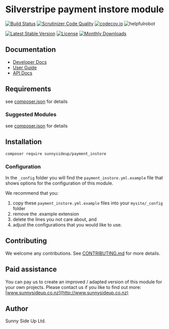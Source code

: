 # Silverstripe payment instore module
[![Build Status](https://travis-ci.org/sunnysideup/silverstripe-payment_instore.svg?branch=master)](https://travis-ci.org/sunnysideup/silverstripe-payment_instore)
[![Scrutinizer Code Quality](https://scrutinizer-ci.com/g/sunnysideup/silverstripe-payment_instore/badges/quality-score.png?b=master)](https://scrutinizer-ci.com/g/sunnysideup/silverstripe-payment_instore/?branch=master)
[![codecov.io](https://codecov.io/github/sunnysideup/silverstripe-payment_instore/coverage.svg?branch=master)](https://codecov.io/github/sunnysideup/silverstripe-payment_instore?branch=master)
![helpfulrobot](https://helpfulrobot.io/sunnysideup/payment_instore/badge)

[![Latest Stable Version](https://poser.pugx.org/sunnysideup/payment_instore/version)](https://packagist.org/packages/sunnysideup/payment_instore)
[![License](https://poser.pugx.org/sunnysideup/payment_instore/license)](https://packagist.org/packages/sunnysideup/payment_instore)
[![Monthly Downloads](https://poser.pugx.org/sunnysideup/payment_instore/d/monthly)](https://packagist.org/packages/sunnysideup/payment_instore)


## Documentation



 * [Developer Docs](docs/en/INDEX.md)
 * [User Guide](docs/en/userguide.md)
 * [API Docs](http://docs.ssmods.com/sunnysideup/payment_instore)

## Requirements



see [composer.json](composer.json) for details

### Suggested Modules



see [composer.json](composer.json) for details


## Installation


```
composer require sunnysideup/payment_instore
```

### Configuration



In the `_config` folder you will find the `payment_instore.yml.example`
file that shows options for the configuration of this module.

We recommend that you:

  1. copy these `payment_instore.yml.example` files into your
`mysite/_config` folder
  2. remove the .example extension
  3. delete the lines you not care about, and
  4. adjust the configurations that you would like to use.


## Contributing



We welcome any contributions. See [CONTRIBUTING.md](CONTRIBUTING.md) for more details.

## Paid assistance



You can pay us to create an improved / adapted version of this module for your own projects.  Please contact us if you like to find out more: [www.sunnysideup.co.nz](http://www.sunnysideup.co.nz)

## Author



Sunny Side Up Ltd.
